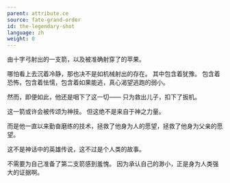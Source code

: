 ```yaml
---
parent: attribute.ce
source: fate-grand-order
id: the-legendary-shot
language: zh
weight: 0
---
```


由十字弓射出的一支箭，以及被准确射穿了的苹果。

哪怕看上去沉着冷静，那也决不是如机械射出的存在。
其中包含着犹豫。
包含着恐怖，包含着怯懦，包含着如果能逃，真心渴望逃跑的弱小。

然而，即便如此，他还是咽下了这一切——
只为救出儿子，扣下了扳机。

这一箭或许会被传颂为神技。
但这绝不是来自于神之力量。

而是他一直以来勤奋磨练的技术，拯救了他身为人的愿望，拯救了他身为父亲的愿望。

这不是神话中的英雄传说，这不过是个人类的故事。

不需要为自己准备了第二支箭感到羞愧。
因为承认自己的渺小，正是身为人类强大的证据啊。
